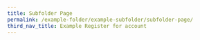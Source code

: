 ```yaml
---
title: Subfolder Page
permalink: /example-folder/example-subfolder/subfolder-page/
third_nav_title: Example Register for account
---
```

